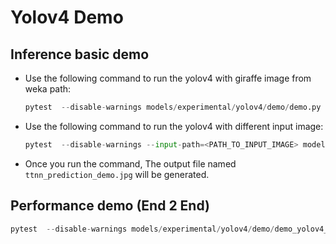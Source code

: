# Yolov4 Demo


## Inference basic demo
- Use the following command to run the yolov4 with giraffe image from weka path:
  ```python
  pytest  --disable-warnings models/experimental/yolov4/demo/demo.py
  ```

- Use the following command to run the yolov4 with different input image:
  ```python
  pytest  --disable-warnings --input-path=<PATH_TO_INPUT_IMAGE> models/experimental/yolov4/demo/demo.py
  ```

- Once you run the command, The output file named `ttnn_prediction_demo.jpg` will be generated.



## Performance demo (End 2 End)
```python
pytest  --disable-warnings models/experimental/yolov4/demo/demo_yolov4_2cq_trace.py
```
